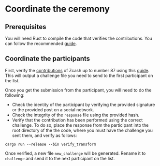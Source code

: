 
# Coordinate the ceremony

## Prerequisites

You will need Rust to compile the code that verifies the contributions. You can follow the recommended [guide](https://www.rust-lang.org/tools/install).

## Coordinate the participants

First, verify the [contributions](https://github.com/dusk-network/powersoftau-attestations) of Zcash up to number 87 using this [guide](VERIFY.md). This will output a challenge file you need to send to the first participant on the list.

Once you get the submission from the participant, you will need to do the following:

- Check the identity of the participant by verifying the provided signature or the provided post on a social network.
- Check the integrity of the `response` file using the provided hash.
- Verify that the contribution has been performed using the correct challenge. To do so, place the response from the participant into the root directory of the the code, where you must have the challenge you sent them, and verify as follows:

```
cargo run --release --bin verify_transform 
```
Once verified, a new file `new_challenge` will be generated. Rename it to `challenge` and send it to the next participant on the list.

